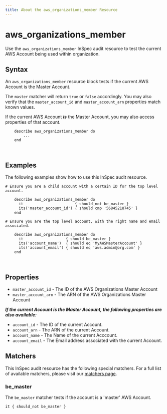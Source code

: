 ```yaml
---
title: About the aws_organizations_member Resource
---
```


# aws\_organizations\_member

Use the `aws_organizations_member` InSpec audit resource to test the current AWS Account being used within organization.

## Syntax

An `aws_organizations_member` resource block tests if the current AWS Account is the Master Account.
 
The `master` matcher will return `true` or `false` accordingly. 
You may also verify that the `master_account_id` and `master_account_arn` properties match known values.

If the current AWS Account _**is**_ the Master Account, you may also access properties of that account.
  
        describe aws_organizations_member do
            ...
        end
<br>

## Examples

The following examples show how to use this InSpec audit resource.

    # Ensure you are a child account with a certain ID for the top level account.
    
        describe aws_organizations_member do
          it                       { should_not be_master }
          its('master_account_id') { should cmp '56845218745' }
        end
    
    # Ensure you are the top level account, with the right name and email associated.
        
        describe aws_organizations_member do
          it                   { should be_master }
          its('account_name')  { should eq 'MyAWSMasterAccount' }
          its('account_email') { should eq 'aws.admin@org.com' }
        end

<br>

## Properties

* `master_account_id` - The ID of the AWS Organizations Master Account
* `master_account_arn` - The ARN of the AWS Organizations Master Account

_**If the current Account is the Master Account, the following properties are also available:**_
* `account_id`      - The ID of the current Account.
* `account_arn`     - The ARN of the current Account. 
* `account_name`    - The Name of the current Acccount.
* `account_email`   - The Email address associated with the current Account. 

## Matchers

This InSpec audit resource has the following special matchers. For a full list of available matchers, please visit our [matchers page](https://www.inspec.io/docs/reference/matchers/).

### be\_master

The `be_master` matcher tests if the account is a 'master' AWS Account.

    it { should_not be_master }
